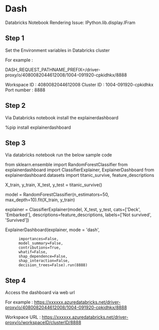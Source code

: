 # Dash
Databricks Notebook Rendering Issue: IPython.lib.display.IFram

Step 1 
------
Set the Environment variables in Databricks cluster 

For example : 

DASH_REQUEST_PATHNAME_PREFIX=/driver-proxy/o/4080082044612008/1004-091920-cpkidhkx/8888

Workspace ID : 4080082044612008 
Cluster ID : 1004-091920-cpkidhkx
Port number : 8888 

Step 2 
------
Via Databricks notebook install the explainerdashboard

%pip install explainerdashboard

Step 3
------
Via databricks notebook run the below sample code 

from sklearn.ensemble import RandomForestClassifier
from explainerdashboard import ClassifierExplainer, ExplainerDashboard
from explainerdashboard.datasets import titanic_survive, feature_descriptions

X_train, y_train, X_test, y_test = titanic_survive()

model = RandomForestClassifier(n_estimators=50, max_depth=10).fit(X_train, y_train)

explainer = ClassifierExplainer(model, X_test, y_test,
          cats=['Deck', 'Embarked'],
          descriptions=feature_descriptions,
          labels=['Not survived', 'Survived'])

ExplainerDashboard(explainer, mode = 'dash',

          importances=False,
          model_summary=False,
          contributions=True,
          whatif=False,
          shap_dependence=False,
          shap_interaction=False,
          decision_trees=False).run(8888)
          
Step 4
------

Access the dashboard via web url 

For example : https://xxxxxx.azuredatabricks.net/driver-proxy/o/4080082044612008/1004-091920-cpkidhkx/8888

Workspace URL : https://xxxxxx.azuredatabricks.net/driver-proxy/o/workspaceID/clusterID/8888


